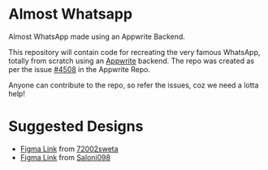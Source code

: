 # Almost Whatsapp
Almost WhatsApp made using an Appwrite Backend.

This repository will contain code for recreating the very famous WhatsApp, totally from scratch using an [Appwrite](https://github.com/appwrite/appwrite) backend. The repo was created as per the issue [#4508](https://github.com/appwrite/appwrite/issues/4508) in the Appwrite Repo.

Anyone can contribute to the repo, so refer the issues, coz we need a lotta help!

# Suggested Designs

* [Figma Link](https://www.figma.com/file/SFiL0ixAuw9th55kiiUEVO/Untitled?node-id=0%3A1) from [72002sweta](https://github.com/72002sweta)
* [Figma Link](https://www.figma.com/file/P1k9kyLuo3aRRfunRjMC6i/WhatsApp-UI-Screens-(Community)?node-id=20%3A2) from [Saloni098](https://github.com/Saloni098)